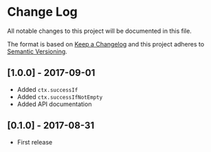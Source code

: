 # Change Log
All notable changes to this project will be documented in this file.

The format is based on [Keep a Changelog](http://keepachangelog.com/)
and this project adheres to [Semantic Versioning](http://semver.org/).

## [1.0.0] - 2017-09-01
- Added `ctx.successIf`
- Added `ctx.successIfNotEmpty`
- Added API documentation

## [0.1.0] - 2017-08-31
- First release